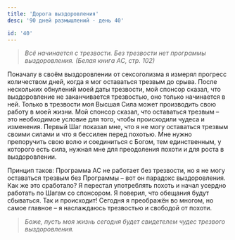 ```yaml
---
title: 'Дорога выздоровления'
desc: '90 дней размышлений - день 40'

id: '40'
---
```


> _Всё начинается с трезвости. Без трезвости нет программы выздоровления.
> (Белая книга АС, стр. 102)_

Поначалу в своём выздоровлении от сексоголизма я измерял прогресс количеством
дней, когда я мог оставаться трезвым до срыва. После нескольких обнулений моей
даты трезвости, мой спонсор сказал, что выздоровление не заканчивается
трезвостью, оно только начинается в ней. Только в трезвости моя Высшая Сила
может производить свою работу в моей жизни. Мой спонсор сказал, что оставаться
трезвым – это необходимое условие для того, чтобы происходили чудеса и
изменения. Первый Шаг показал мне, что я не могу оставаться трезвым своими
силами и что я бессилен перед похотью. Мне нужно препоручить свою волю и
соединиться с Богом, тем единственным, у которого есть сила, нужная мне для
преодоления похоти и для роста в выздоровлении.

Принцип таков: Программа АС не работает без трезвости, но я не могу оставаться
трезвым без Программы – вот он парадокс выздоровления. Как же это сработало? Я
перестал употреблять похоть и начал усердно работать по Шагам со спонсором. Я
поверил, что обещания будут сбываться. Так и происходит! Сегодня я преображён
во многом, но самое главное – я наслаждаюсь трезвостью и свободой от похоти.

> _Боже, пусть моя жизнь сегодня будет свидетелем чудес трезвого
> выздоровления._
